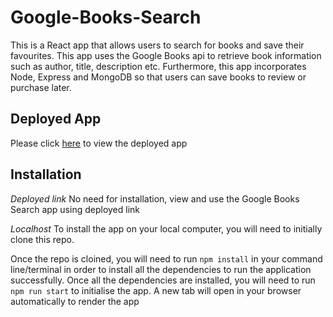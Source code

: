 # Google-Books-Search
This is a React app that allows users to search for books and save their favourites. This app uses the Google Books api to retrieve book information such as author, title, description etc. Furthermore, this app incorporates Node, Express and MongoDB so that users can save books to review or purchase later.

## Deployed App
Please click [here]() to view the deployed app

## Installation
*Deployed link* 
No need for installation, view and use the Google Books Search app using deployed link

*Localhost* 
To install the app on your local computer, you will need to initially clone this repo.

Once the repo is cloined, you will need to run `npm install` in your command line/terminal in order to install all the dependencies to run the application successfully. Once all the dependencies are installed, you will need to run `npm run start` to initialise the app. A new tab  will open in your browser automatically to render the app

